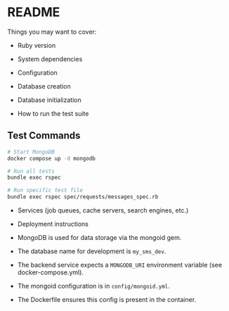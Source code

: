 # README

Things you may want to cover:

* Ruby version

* System dependencies

* Configuration

* Database creation

* Database initialization

* How to run the test suite

## Test Commands
```bash
# Start MongoDB
docker compose up -d mongodb

# Run all tests
bundle exec rspec

# Run specific test file
bundle exec rspec spec/requests/messages_spec.rb
```

* Services (job queues, cache servers, search engines, etc.)

* Deployment instructions

* MongoDB is used for data storage via the mongoid gem.
* The database name for development is `my_sms_dev`.
* The backend service expects a `MONGODB_URI` environment variable (see docker-compose.yml).
* The mongoid configuration is in `config/mongoid.yml`.
* The Dockerfile ensures this config is present in the container.

